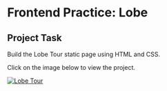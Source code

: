 # Frontend Practice: Lobe

## Project Task

Build the Lobe Tour static page using HTML and CSS.

Click on the image below to view the project.

[![Lobe Tour](https://www.frontendpractice.com/fullsize/C2-lobe.png)](https://www.frontendpractice.com/projects/lobe)
